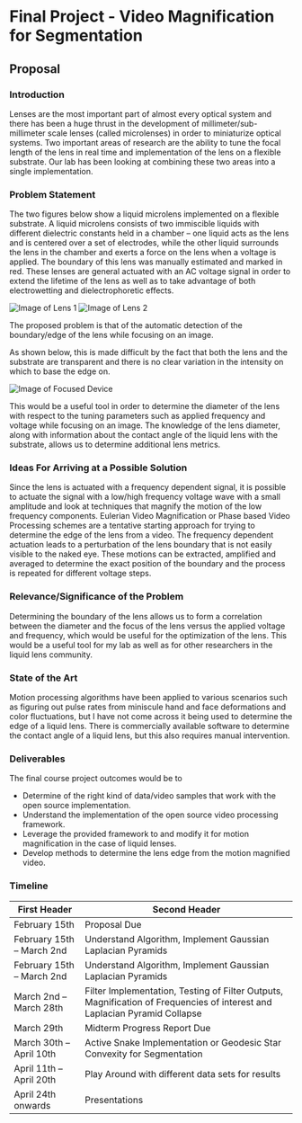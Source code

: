 # Final Project - Video Magnification for  Segmentation

## Proposal

### Introduction
<!---
%You can use the [editor on GitHub](https://github.com/jayerfernandes/CS766/edit/master/README.md) to maintain and preview the content %for your website in Markdown files.
-->

Lenses are the most important part of almost every optical system and there has been a huge thrust in the development of millimeter/sub-millimeter scale lenses (called microlenses) in order to miniaturize optical systems. Two important areas of research are the ability to tune the focal length of the lens in real time and implementation of the lens on a flexible substrate. Our lab has been looking at combining these two areas into a single implementation.

### Problem Statement

The two figures below show a liquid microlens implemented on a flexible substrate. A liquid microlens consists of two immiscible liquids with different dielectric constants held in a chamber – one liquid acts as the lens and is centered over a set of electrodes, while the other liquid surrounds the lens in the chamber and exerts a force on the lens when a voltage is applied. The boundary of this lens was manually estimated and marked in red. These lenses are general actuated with an AC voltage signal in order to extend the lifetime of the lens as well as to take advantage of both electrowetting and dielectrophoretic effects.

![Image of Lens 1](https://github.com/jayerfernandes/CS766/blob/master/prop_1.png?raw=true)
![Image of Lens 2](https://github.com/jayerfernandes/CS766/blob/master/prop_2.png?raw=true)


The proposed problem is that of the automatic detection of the boundary/edge of the lens while focusing on an image. 

As shown below, this is made difficult by the fact that both the lens and the substrate are transparent and there is no clear variation in the intensity on which to base the edge on.

![Image of Focused Device](https://github.com/jayerfernandes/CS766/blob/master/prop_3.png?raw=true)

This would be a useful tool in order to determine the diameter of the lens with respect to the tuning parameters such as applied frequency and voltage while focusing on an image. The knowledge of the lens diameter, along with information about the contact angle of the liquid lens with the substrate, allows us to determine additional lens metrics.

### Ideas For Arriving at a Possible Solution

Since the lens is actuated with a frequency dependent signal, it is possible to actuate the signal with a low/high frequency voltage wave with a small amplitude and look at techniques that magnify the motion of the low frequency components. Eulerian Video Magnification or Phase based Video Processing schemes are a tentative starting approach for trying to determine the edge of the lens from a video. The frequency dependent actuation leads to a perturbation of the lens boundary that is not easily visible to the naked eye. These motions can be extracted,  amplified and averaged to determine the exact position of the boundary and the process is repeated for different voltage steps.

### Relevance/Significance of the Problem

Determining the boundary of the lens allows us to form a correlation between the diameter and the focus of the lens versus the applied voltage and frequency, which would be useful for the optimization of the lens. This would be a useful tool for my lab as well as for other researchers in the liquid lens community. 

### State of the Art

Motion processing algorithms have been applied to various scenarios such as figuring out pulse rates from miniscule hand and face deformations and color fluctuations, but I have not come across it being used to determine the edge of a liquid lens. There is commercially available software to determine the contact angle of a liquid lens, but this also requires manual intervention.

### Deliverables

The final course project outcomes would be to
*	Determine of the right kind of data/video samples that work with the open source implementation.
*	Understand the implementation of the open source video processing framework.
*	Leverage the provided framework to and modify it for motion magnification in the case of liquid lenses.
*	Develop methods to determine the lens edge from the motion magnified video.

### Timeline
First Header | Second Header
------------ | -------------
February 15th | Proposal Due
February 15th – March 2nd | Understand Algorithm, Implement Gaussian Laplacian Pyramids
February 15th – March 2nd | Understand Algorithm, Implement Gaussian Laplacian Pyramids
March 2nd – March 28th | Filter Implementation, Testing of Filter Outputs, Magnification of Frequencies of interest and Laplacian Pyramid Collapse
March 29th | Midterm Progress Report Due
March 30th – April 10th | Active Snake Implementation or Geodesic Star Convexity for Segmentation
April 11th – April 20th | Play Around with different data sets for results
April 24th onwards | Presentations



<!---
Markdown is a lightweight and easy-to-use syntax for styling your writing. It includes conventions for

```markdown
Syntax highlighted code block

# Header 1
## Header 2
### Header 3

- Bulleted
- List

1. Numbered
2. List

**Bold** and _Italic_ and `Code` text

[Link](url) and ![Image](src)
```

For more details see [GitHub Flavored Markdown](https://guides.github.com/features/mastering-markdown/).

### Jekyll Themes

Your Pages site will use the layout and styles from the Jekyll theme you have selected in your [repository settings](https://github.com/jayerfernandes/CS766/settings). The name of this theme is saved in the Jekyll `_config.yml` configuration file.

### Support or Contact

Having trouble with Pages? Check out our [documentation](https://help.github.com/categories/github-pages-basics/) or [contact support](https://github.com/contact) and we’ll help you sort it out.
-->
